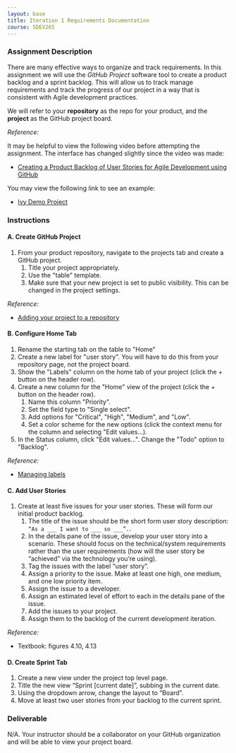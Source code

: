 ```yaml
---
layout: base
title: Iteration 1 Requirements Documentation
course: SDEV265
---
```


### Assignment Description

There are many effective ways to organize and track requirements. In this assignment we will use the _GitHub Project_ software tool to create a product backlog and a sprint backlog. This will allow us to track manage requirements and track the progress of our project in a way that is consistent with Agile development practices.

We will refer to your **repository** as the repo for your product, and the **project** as the GitHub project board.

_Reference:_

It may be helpful to view the following video before attempting the assignment. The interface has changed slightly since the video was made:

- [Creating a Product Backlog of User Stories for Agile Development using GitHub](https://www.youtube.com/watch?v=m8ZxTHSKSKE)

You may view the following link to see an example:

- [Ivy Demo Project](https://github.com/users/mpjovanovich/projects/2/views/4)

### Instructions

#### A. Create GitHub Project

1. From your product repository, navigate to the projects tab and create a GitHub project.
   1. Title your project appropriately.
   1. Use the "table" template.
   1. Make sure that your new project is set to public visibility. This can be changed in the project settings.

_Reference:_

- [Adding your project to a repository](https://docs.github.com/en/issues/planning-and-tracking-with-projects/managing-your-project/adding-your-project-to-a-repository)

#### B. Configure Home Tab

1. Rename the starting tab on the table to "Home"
1. Create a new label for "user story". You will have to do this from your repository page, not the project board.
1. Show the "Labels" column on the home tab of your project (click the + button on the header row).
1. Create a new column for the "Home" view of the project (click the + button on the header row).
   1. Name this column "Priority".
   1. Set the field type to "Single select".
   1. Add options for "Critical", "High", "Medium", and "Low".
   1. Set a color scheme for the new options (click the context menu for the column and selecting "Edit values...).
1. In the Status column, click "Edit values...". Change the "Todo" option to "Backlog".

_Reference:_

- [Managing labels](https://docs.github.com/en/issues/using-labels-and-milestones-to-track-work/managing-labels)

#### C. Add User Stories

1. Create at least five issues for your user stories. These will form our initial product backlog.
   1. The title of the issue should be the short form user story description: `“As a ___ I want to ___ so ___”.`.
   1. In the details pane of the issue, develop your user story into a scenario. These should focus on the technical/system requirements rather than the user requirements (how will the user story be “achieved” via the technology you’re using).
   1. Tag the issues with the label “user story”.
   1. Assign a priority to the issue. Make at least one high, one medium, and one low priority item.
   1. Assign the issue to a developer.
   1. Assign an estimated level of effort to each in the details pane of the issue.
   1. Add the issues to your project.
   1. Assign them to the backlog of the current development iteration.

_Reference:_

- Textbook: figures 4.10, 4.13

#### D. Create Sprint Tab

1. Create a new view under the project top level page.
1. Title the new view “Sprint [current date]”, subbing in the current date.
1. Using the dropdown arrow, change the layout to “Board”.
1. Move at least two user stories from your backlog to the current sprint.

### Deliverable

N/A. Your instructor should be a collaborator on your GitHub organization and will be able to view your project board.
